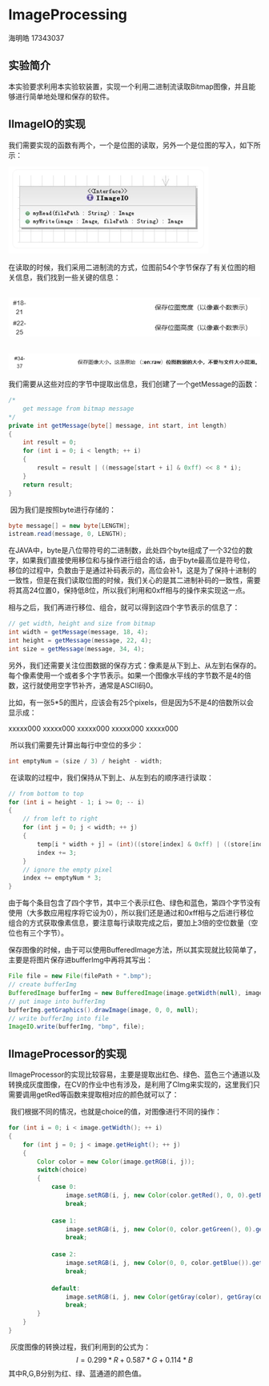 # ImageProcessing

海明皓 17343037

## 实验简介

​	本实验要求利用本实验软装置，实现一个利用二进制流读取Bitmap图像，并且能够进行简单地处理和保存的软件。

## IImageIO的实现

​	我们需要实现的函数有两个，一个是位图的读取，另外一个是位图的写入，如下所示：

![1](img/1.png)

​	在读取的时候，我们采用二进制流的方式，位图前54个字节保存了有关位图的相关信息，我们找到一些关键的信息：

​	![1](img/2.png)

​	![1](img/3.png)

​	我们需要从这些对应的字节中提取出信息，我们创建了一个getMessage的函数：

```java
/*
	get message from bitmap message
*/
private int getMessage(byte[] message, int start, int length)
{
    int result = 0;
    for (int i = 0; i < length; ++ i)
    {
        result = result | ((message[start + i] & 0xff) << 8 * i);
    }
    return result;
}
```

​	因为我们是按照byte进行存储的：

```java
byte message[] = new byte[LENGTH];
istream.read(message, 0, LENGTH);
```

​	在JAVA中，byte是八位带符号的二进制数，此处四个byte组成了一个32位的数字，如果我们直接使用移位和与操作进行组合的话，由于byte最高位是符号位，移位的过程中，负数由于是通过补码表示的，高位会补1，这是为了保持十进制的一致性，但是在我们读取位图的时候，我们关心的是其二进制补码的一致性，需要将其高24位置0，保持低8位，所以我们利用和0xff相与的操作来实现这一点。

​	相与之后，我们再进行移位、组合，就可以得到这四个字节表示的信息了：

```java
// get width, height and size from bitmap
int width = getMessage(message, 18, 4);
int height = getMessage(message, 22, 4);
int size = getMessage(message, 34, 4);
```

​	另外，我们还需要关注位图数据的保存方式：像素是从下到上、从左到右保存的。每个像素使用一个或者多个字节表示。如果一个图像水平线的字节数不是4的倍数，这行就使用空字节补齐，通常是ASCII码0。

​	比如，有一张5*5的图片，应该会有25个pixels，但是因为5不是4的倍数所以会显示成：

xxxxx000 xxxxx000 xxxxx000 xxxxx000 xxxxx000

​	所以我们需要先计算出每行中空位的多少：

```java
int emptyNum = (size / 3) / height - width;
```

​	在读取的过程中，我们保持从下到上、从左到右的顺序进行读取：

```java
// from bottom to top
for (int i = height - 1; i >= 0; -- i)
{
    // from left to right
    for (int j = 0; j < width; ++ j)
    {
        temp[i * width + j] = (int)((store[index] & 0xff) | ((store[index + 1] & 0xff) << 8) | ((store[index + 2] & 0xff) << 16) | (0xff << 24));
        index += 3;
    }
    // ignore the empty pixel
    index += emptyNum * 3;
}
```

​	由于每个条目包含了四个字节，其中三个表示红色、绿色和蓝色，第四个字节没有使用（大多数应用程序将它设为0），所以我们还是通过和0xff相与之后进行移位组合的方式获取像素信息，要注意每行读取完成之后，要加上3倍的空位数量（空位也有三个字节）。

​	保存图像的时候，由于可以使用BufferedImage方法，所以其实现就比较简单了，主要是将图片保存进bufferImg中再将其写出：

```java
File file = new File(filePath + ".bmp");
// create bufferImg
BufferedImage bufferImg = new BufferedImage(image.getWidth(null), image.getHeight(null), BufferedImage.TYPE_INT_RGB);
// put image into bufferImg
bufferImg.getGraphics().drawImage(image, 0, 0, null);
// write bufferImg into file
ImageIO.write(bufferImg, "bmp", file);
```

## IImageProcessor的实现

​	IImageProcessor的实现比较容易，主要是提取出红色、绿色、蓝色三个通道以及转换成灰度图像，在CV的作业中也有涉及，是利用了CImg来实现的，这里我们只需要调用getRed等函数来提取相对应的颜色就可以了：

​	我们根据不同的情况，也就是choice的值，对图像进行不同的操作：

```java
for (int i = 0; i < image.getWidth(); ++ i)
{
    for (int j = 0; j < image.getHeight(); ++ j)
    {
        Color color = new Color(image.getRGB(i, j));
        switch(choice)
        {
            case 0:
                image.setRGB(i, j, new Color(color.getRed(), 0, 0).getRGB());
                break;

            case 1:
                image.setRGB(i, j, new Color(0, color.getGreen(), 0).getRGB());
                break;

            case 2:
                image.setRGB(i, j, new Color(0, 0, color.getBlue()).getRGB());
                break;

            default:
                image.setRGB(i, j, new Color(getGray(color), getGray(color), getGray(color)).getRGB());
                break;
        }
    }
}
```

​	灰度图像的转换过程，我们利用到的公式为：
$$
I = 0.299 * R + 0.587 * G + 0.114 *B
$$
​	其中R,G,B分别为红、绿、蓝通道的颜色值。

